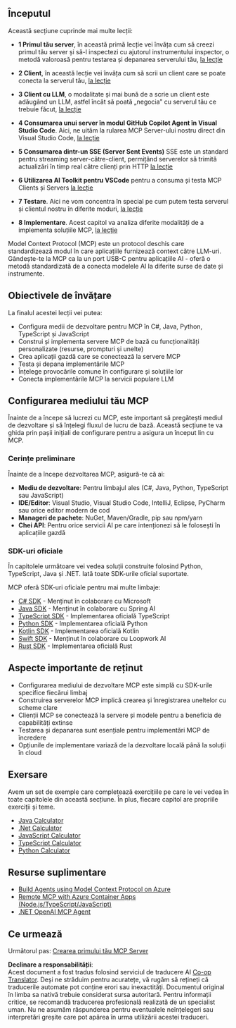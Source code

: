 <!--
CO_OP_TRANSLATOR_METADATA:
{
  "original_hash": "f77fa364511cb670d6262d119d56f562",
  "translation_date": "2025-06-11T09:16:25+00:00",
  "source_file": "03-GettingStarted/README.md",
  "language_code": "ro"
}
-->
## Începutul  

Această secțiune cuprinde mai multe lecții:

- **1 Primul tău server**, în această primă lecție vei învăța cum să creezi primul tău server și să-l inspectezi cu ajutorul instrumentului inspector, o metodă valoroasă pentru testarea și depanarea serverului tău, [la lecție](/03-GettingStarted/01-first-server/README.md)

- **2 Client**, în această lecție vei învăța cum să scrii un client care se poate conecta la serverul tău, [la lecție](/03-GettingStarted/02-client/README.md)

- **3 Client cu LLM**, o modalitate și mai bună de a scrie un client este adăugând un LLM, astfel încât să poată „negocia” cu serverul tău ce trebuie făcut, [la lecție](/03-GettingStarted/03-llm-client/README.md)

- **4 Consumarea unui server în modul GitHub Copilot Agent în Visual Studio Code**. Aici, ne uităm la rularea MCP Server-ului nostru direct din Visual Studio Code, [la lecție](/03-GettingStarted/04-vscode/README.md)

- **5 Consumarea dintr-un SSE (Server Sent Events)** SSE este un standard pentru streaming server-către-client, permițând serverelor să trimită actualizări în timp real către clienți prin HTTP [la lecție](/03-GettingStarted/05-sse-server/README.md)

- **6 Utilizarea AI Toolkit pentru VSCode** pentru a consuma și testa MCP Clients și Servers [la lecție](/03-GettingStarted/06-aitk/README.md)

- **7 Testare**. Aici ne vom concentra în special pe cum putem testa serverul și clientul nostru în diferite moduri, [la lecție](/03-GettingStarted/07-testing/README.md)

- **8 Implementare**. Acest capitol va analiza diferite modalități de a implementa soluțiile MCP, [la lecție](/03-GettingStarted/08-deployment/README.md)


Model Context Protocol (MCP) este un protocol deschis care standardizează modul în care aplicațiile furnizează context către LLM-uri. Gândește-te la MCP ca la un port USB-C pentru aplicațiile AI - oferă o metodă standardizată de a conecta modelele AI la diferite surse de date și instrumente.

## Obiectivele de învățare

La finalul acestei lecții vei putea:

- Configura medii de dezvoltare pentru MCP în C#, Java, Python, TypeScript și JavaScript
- Construi și implementa servere MCP de bază cu funcționalități personalizate (resurse, prompturi și unelte)
- Crea aplicații gazdă care se conectează la servere MCP
- Testa și depana implementările MCP
- Înțelege provocările comune în configurare și soluțiile lor
- Conecta implementările MCP la servicii populare LLM

## Configurarea mediului tău MCP

Înainte de a începe să lucrezi cu MCP, este important să pregătești mediul de dezvoltare și să înțelegi fluxul de lucru de bază. Această secțiune te va ghida prin pașii inițiali de configurare pentru a asigura un început lin cu MCP.

### Cerințe preliminare

Înainte de a începe dezvoltarea MCP, asigură-te că ai:

- **Mediu de dezvoltare**: Pentru limbajul ales (C#, Java, Python, TypeScript sau JavaScript)
- **IDE/Editor**: Visual Studio, Visual Studio Code, IntelliJ, Eclipse, PyCharm sau orice editor modern de cod
- **Manageri de pachete**: NuGet, Maven/Gradle, pip sau npm/yarn
- **Chei API**: Pentru orice servicii AI pe care intenționezi să le folosești în aplicațiile gazdă


### SDK-uri oficiale

În capitolele următoare vei vedea soluții construite folosind Python, TypeScript, Java și .NET. Iată toate SDK-urile oficial suportate.

MCP oferă SDK-uri oficiale pentru mai multe limbaje:
- [C# SDK](https://github.com/modelcontextprotocol/csharp-sdk) - Menținut în colaborare cu Microsoft
- [Java SDK](https://github.com/modelcontextprotocol/java-sdk) - Menținut în colaborare cu Spring AI
- [TypeScript SDK](https://github.com/modelcontextprotocol/typescript-sdk) - Implementarea oficială TypeScript
- [Python SDK](https://github.com/modelcontextprotocol/python-sdk) - Implementarea oficială Python
- [Kotlin SDK](https://github.com/modelcontextprotocol/kotlin-sdk) - Implementarea oficială Kotlin
- [Swift SDK](https://github.com/modelcontextprotocol/swift-sdk) - Menținut în colaborare cu Loopwork AI
- [Rust SDK](https://github.com/modelcontextprotocol/rust-sdk) - Implementarea oficială Rust

## Aspecte importante de reținut

- Configurarea mediului de dezvoltare MCP este simplă cu SDK-urile specifice fiecărui limbaj
- Construirea serverelor MCP implică crearea și înregistrarea uneltelor cu scheme clare
- Clienții MCP se conectează la servere și modele pentru a beneficia de capabilități extinse
- Testarea și depanarea sunt esențiale pentru implementări MCP de încredere
- Opțiunile de implementare variază de la dezvoltare locală până la soluții în cloud

## Exersare

Avem un set de exemple care completează exercițiile pe care le vei vedea în toate capitolele din această secțiune. În plus, fiecare capitol are propriile exerciții și teme.

- [Java Calculator](./samples/java/calculator/README.md)
- [.Net Calculator](../../../03-GettingStarted/samples/csharp)
- [JavaScript Calculator](./samples/javascript/README.md)
- [TypeScript Calculator](./samples/typescript/README.md)
- [Python Calculator](../../../03-GettingStarted/samples/python)

## Resurse suplimentare

- [Build Agents using Model Context Protocol on Azure](https://learn.microsoft.com/azure/developer/ai/intro-agents-mcp)
- [Remote MCP with Azure Container Apps (Node.js/TypeScript/JavaScript)](https://learn.microsoft.com/samples/azure-samples/mcp-container-ts/mcp-container-ts/)
- [.NET OpenAI MCP Agent](https://learn.microsoft.com/samples/azure-samples/openai-mcp-agent-dotnet/openai-mcp-agent-dotnet/)

## Ce urmează

Următorul pas: [Crearea primului tău MCP Server](/03-GettingStarted/01-first-server/README.md)

**Declinare a responsabilității**:  
Acest document a fost tradus folosind serviciul de traducere AI [Co-op Translator](https://github.com/Azure/co-op-translator). Deși ne străduim pentru acuratețe, vă rugăm să rețineți că traducerile automate pot conține erori sau inexactități. Documentul original în limba sa nativă trebuie considerat sursa autoritară. Pentru informații critice, se recomandă traducerea profesională realizată de un specialist uman. Nu ne asumăm răspunderea pentru eventualele neînțelegeri sau interpretări greșite care pot apărea în urma utilizării acestei traduceri.